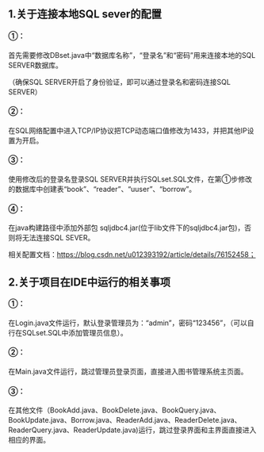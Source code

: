 ## 1.关于连接本地SQL sever的配置

#### ①：

首先需要修改DBset.java中“数据库名称”，“登录名”和“密码”用来连接本地的SQL SERVER数据库。

（确保SQL SERVER开启了身份验证，即可以通过登录名和密码连接SQL SERVER）

#### ②：

在SQL网络配置中进入TCP/IP协议把TCP动态端口值修改为1433，并把其他IP设置为开启。

#### ③：

使用修改后的登录名登录SQL SERVER并执行SQLset.SQL文件，在第①步修改的数据库中创建表“book”、“reader”、“uuser”、“borrow”。

#### ④：

在java构建路径中添加外部包 sqljdbc4.jar(位于lib文件下的sqljdbc4.jar包)，否则将无法连接SQL SEVER。

相关配置文档：https://blog.csdn.net/u012393192/article/details/76152458；

## 2.关于项目在IDE中运行的相关事项

#### ①：

在Login.java文件运行，默认登录管理员为：“admin”，密码“123456”，（可以自行在SQLset.SQL中添加管理员信息）。

#### ②：

在Main.java文件运行，跳过管理员登录页面，直接进入图书管理系统主页面。

#### ③：

在其他文件（BookAdd.java、BookDelete.java、BookQuery.java、BookUpdate.java、Borrow.java、ReaderAdd.java、ReaderDelete.java、ReaderQuery.java、ReaderUpdate.java)运行，跳过登录界面和主界面直接进入相应的界面。